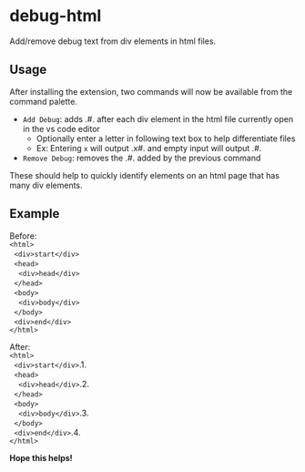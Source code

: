 # debug-html

Add/remove debug text from div elements in html files.

## Usage
After installing the extension, two commands will now be available from the command palette.  
- `Add Debug`: adds .#. after each div element in the html file currently open in the vs code editor  
  - Optionally enter a letter in following text box to help differentiate files
  - Ex: Entering `x` will output .x#. and empty input will output .#.
- `Remove Debug`: removes the .#. added by the previous command

These should help to quickly identify elements on an html page that has many div elements.

## Example
Before:  
`<html>`  
&nbsp;&nbsp;`<div>start</div>`  
&nbsp;&nbsp;`<head>`  
&nbsp;&nbsp;&nbsp;&nbsp;`<div>head</div>`  
&nbsp;&nbsp;`</head>`  
&nbsp;&nbsp;`<body>`  
&nbsp;&nbsp;&nbsp;&nbsp;`<div>body</div>`  
&nbsp;&nbsp;`</body>`  
&nbsp;&nbsp;`<div>end</div>`  
`</html>`

After:  
`<html>`  
&nbsp;&nbsp;`<div>start</div>`.1.  
&nbsp;&nbsp;`<head>`  
&nbsp;&nbsp;&nbsp;&nbsp;`<div>head</div>`.2.  
&nbsp;&nbsp;`</head>`  
&nbsp;&nbsp;`<body>`  
&nbsp;&nbsp;&nbsp;&nbsp;`<div>body</div>`.3.  
&nbsp;&nbsp;`</body>`  
&nbsp;&nbsp;`<div>end</div>`.4.  
`</html>`

**Hope this helps!**
